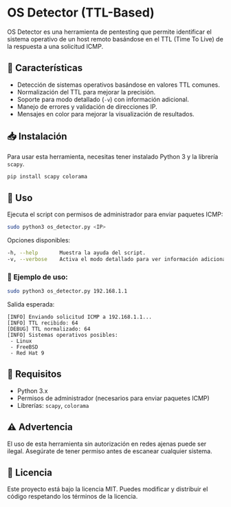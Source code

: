 # OS Detector (TTL-Based)

OS Detector es una herramienta de pentesting que permite identificar el sistema operativo de un host remoto basándose en el TTL (Time To Live) de la respuesta a una solicitud ICMP.

## 📌 Características
- Detección de sistemas operativos basándose en valores TTL comunes.
- Normalización del TTL para mejorar la precisión.
- Soporte para modo detallado (`-v`) con información adicional.
- Manejo de errores y validación de direcciones IP.
- Mensajes en color para mejorar la visualización de resultados.

## 📥 Instalación
Para usar esta herramienta, necesitas tener instalado Python 3 y la librería `scapy`.

```bash
pip install scapy colorama
```

## 🚀 Uso
Ejecuta el script con permisos de administrador para enviar paquetes ICMP:

```bash
sudo python3 os_detector.py <IP>
```

Opciones disponibles:

```bash
-h, --help       Muestra la ayuda del script.
-v, --verbose    Activa el modo detallado para ver información adicional.
```

### 🔹 Ejemplo de uso:
```bash
sudo python3 os_detector.py 192.168.1.1
```

Salida esperada:
```
[INFO] Enviando solicitud ICMP a 192.168.1.1...
[INFO] TTL recibido: 64
[DEBUG] TTL normalizado: 64
[INFO] Sistemas operativos posibles:
 - Linux
 - FreeBSD
 - Red Hat 9
```

## 🔧 Requisitos
- Python 3.x
- Permisos de administrador (necesarios para enviar paquetes ICMP)
- Librerías: `scapy`, `colorama`

## ⚠️ Advertencia
El uso de esta herramienta sin autorización en redes ajenas puede ser ilegal. Asegúrate de tener permiso antes de escanear cualquier sistema.

## 📜 Licencia
Este proyecto está bajo la licencia MIT. Puedes modificar y distribuir el código respetando los términos de la licencia.


